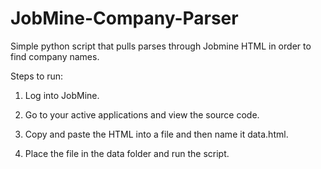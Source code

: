 # JobMine-Company-Parser

Simple python script that pulls parses through Jobmine HTML in order to find company names.

Steps to run:
  1) Log into JobMine.
  
  2) Go to your active applications and view the source code.
  
  3) Copy and paste the HTML into a file and then name it data.html.
  
  4) Place the file in the data folder and run the script.
